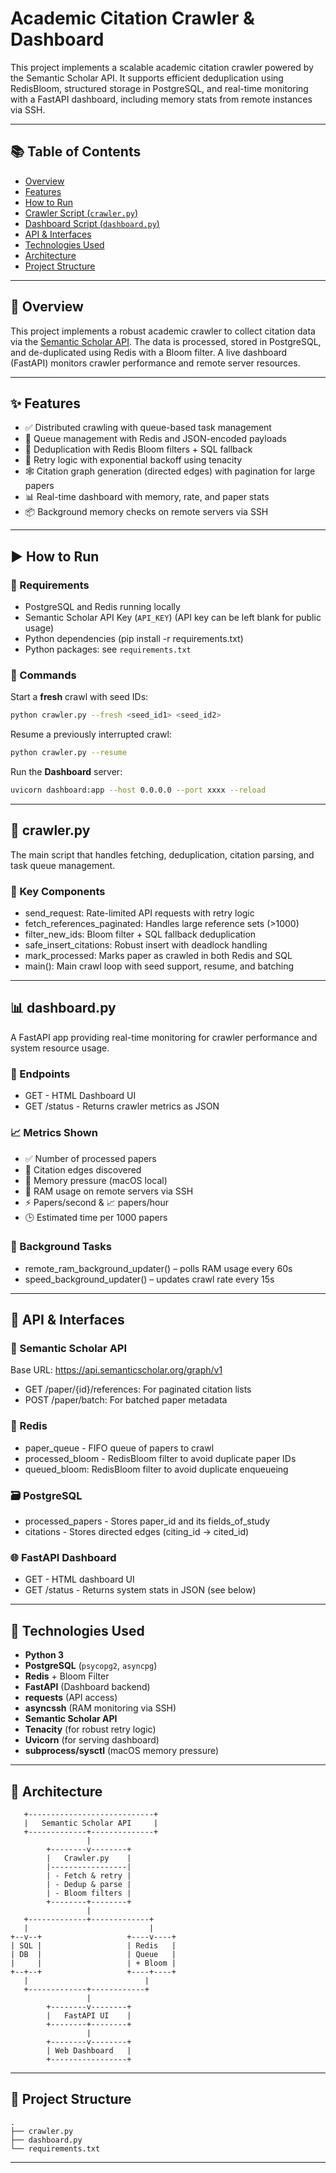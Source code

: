 # Academic Citation Crawler & Dashboard

This project implements a scalable academic citation crawler powered by the Semantic Scholar API. It supports efficient deduplication using RedisBloom, structured storage in PostgreSQL, and real-time monitoring with a FastAPI dashboard, including memory stats from remote instances via SSH.

---

## 📚 Table of Contents

- [Overview](#-overview)
- [Features](#-features)
- [How to Run](#-how-to-run)
- [Crawler Script (`crawler.py`)](#-crawlerpy)
- [Dashboard Script (`dashboard.py`)](#-dashboardpy)
- [API & Interfaces](#-api--interfaces)
- [Technologies Used](#-technologies-used)
- [Architecture](#-architecture)
- [Project Structure](#-project-structure)

---

## 📌 Overview

This project implements a robust academic crawler to collect citation data via the [Semantic Scholar API](https://api.semanticscholar.org/). The data is processed, stored in PostgreSQL, and de-duplicated using Redis with a Bloom filter. A live dashboard (FastAPI) monitors crawler performance and remote server resources.

---

## ✨ Features

- ✅ Distributed crawling with queue-based task management
- 🚦 Queue management with Redis and JSON-encoded payloads
- 🧠 Deduplication with Redis Bloom filters + SQL fallback
- 🔁 Retry logic with exponential backoff using tenacity
- 🕸️ Citation graph generation (directed edges) with pagination for large papers
- 📊 Real-time dashboard with memory, rate, and paper stats
- 📦 Background memory checks on remote servers via SSH

---

## ▶ How to Run

### 🔧 Requirements

- PostgreSQL and Redis running locally
- Semantic Scholar API Key (`API_KEY`) (API key can be left blank for public usage)
- Python dependencies (pip install -r requirements.txt)
- Python packages: see `requirements.txt`

### 🚀 Commands

Start a **fresh** crawl with seed IDs:
```bash
python crawler.py --fresh <seed_id1> <seed_id2>
```
Resume a previously interrupted crawl:
```bash
python crawler.py --resume
```
Run the **Dashboard** server:
```bash
uvicorn dashboard:app --host 0.0.0.0 --port xxxx --reload
```

---

## 🧪 crawler.py

The main script that handles fetching, deduplication, citation parsing, and task queue management.

### 🧩 Key Components

- send_request: Rate-limited API requests with retry logic
- fetch_references_paginated: Handles large reference sets (>1000)
- filter_new_ids: Bloom filter + SQL fallback deduplication
- safe_insert_citations: Robust insert with deadlock handling
- mark_processed: Marks paper as crawled in both Redis and SQL
- main(): Main crawl loop with seed support, resume, and batching

---

## 📊 dashboard.py

A FastAPI app providing real-time monitoring for crawler performance and system resource usage.

### 📡 Endpoints

- GET - HTML Dashboard UI
- GET /status - Returns crawler metrics as JSON
  
### 📈 Metrics Shown

- ✅ Number of processed papers
- 🔗 Citation edges discovered
- 🧠 Memory pressure (macOS local)
- 🧠 RAM usage on remote servers via SSH
- ⚡ Papers/second & 📈 papers/hour
- 🕒 Estimated time per 1000 papers

### 🧵 Background Tasks

- remote_ram_background_updater() – polls RAM usage every 60s
- speed_background_updater() – updates crawl rate every 15s

---

## 🔌 API & Interfaces

### 📡 Semantic Scholar API
Base URL: https://api.semanticscholar.org/graph/v1
- GET /paper/{id}/references: For paginated citation lists
- POST /paper/batch: For batched paper metadata

### 🔁 Redis
- paper_queue	- FIFO queue of papers to crawl
- processed_bloom	- RedisBloom filter to avoid duplicate paper IDs
- queued_bloom: RedisBloom filter to avoid duplicate enqueueing

### 🗃️ PostgreSQL
- processed_papers - Stores paper_id and its fields_of_study
- citations - Stores directed edges (citing_id → cited_id)

### 🌐 FastAPI Dashboard
- GET - HTML dashboard UI
- GET /status -	Returns system stats in JSON (see below)

---

## 🤖 Technologies Used

- **Python 3**
- **PostgreSQL** (`psycopg2`, `asyncpg`)
- **Redis** + Bloom Filter
- **FastAPI** (Dashboard backend)
- **requests** (API access)
- **asyncssh** (RAM monitoring via SSH)
- **Semantic Scholar API**
- **Tenacity** (for robust retry logic)
- **Uvicorn** (for serving dashboard)
- **subprocess/sysctl** (macOS memory pressure)

---

## 📐 Architecture
```
   +----------------------------+
   |   Semantic Scholar API     |
   +-------------+--------------+
                 |
        +--------v--------+
        |   Crawler.py    |
        |-----------------|
        | - Fetch & retry |
        | - Dedup & parse |
        | - Bloom filters |
        +--------+--------+
                 |
   +-------------+-------------+
   |                           |
+--v--+                   +----v----+
| SQL |                   | Redis   |
| DB  |                   | Queue   |
|     |                   | + Bloom |
+--+--+                   +----+----+
   |                          |
   +-------------+------------+
                 |
        +--------v--------+
        |   FastAPI UI    |
        +--------+--------+
                 |
        +--------v--------+
        | Web Dashboard   |
        +-----------------+
```
---

## 📁 Project Structure
```
.
├── crawler.py
├── dashboard.py
└── requirements.txt
```

---
